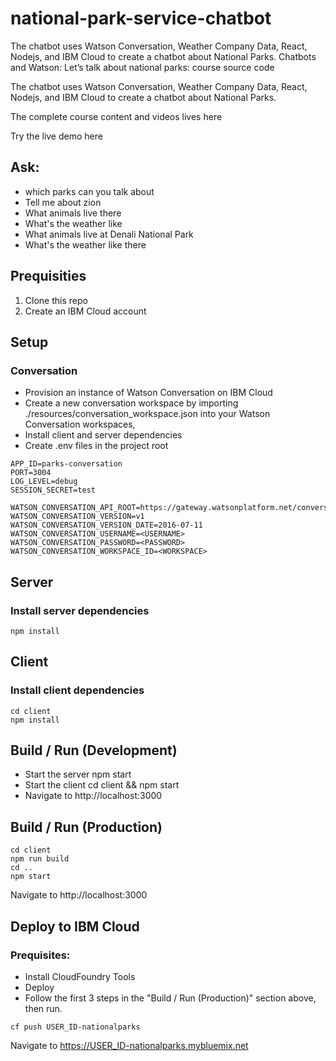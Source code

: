 # national-park-service-chatbot
The chatbot uses Watson Conversation, Weather Company Data, React, Nodejs, and IBM Cloud to create a chatbot about National Parks.
Chatbots and Watson: Let’s talk about national parks: course source code

The chatbot uses Watson Conversation, Weather Company Data, React, Nodejs, and IBM Cloud to create a chatbot about National Parks.

The complete course content and videos lives here

Try the live demo here

## Ask:
* which parks can you talk about
* Tell me about zion
* What animals live there
* What's the weather like
* What animals live at Denali National Park
* What's the weather like there

## Prequisities
1. Clone this repo
2. Create an IBM Cloud account

## Setup
### Conversation
* Provision an instance of Watson Conversation on IBM Cloud
* Create a new conversation workspace by importing ./resources/conversation_workspace.json into your Watson Conversation workspaces,
* Install client and server dependencies
* Create .env files in the project root
```
APP_ID=parks-conversation
PORT=3004
LOG_LEVEL=debug
SESSION_SECRET=test

WATSON_CONVERSATION_API_ROOT=https://gateway.watsonplatform.net/conversation/api
WATSON_CONVERSATION_VERSION=v1
WATSON_CONVERSATION_VERSION_DATE=2016-07-11
WATSON_CONVERSATION_USERNAME=<USERNAME>
WATSON_CONVERSATION_PASSWORD=<PASSWORD>
WATSON_CONVERSATION_WORKSPACE_ID=<WORKSPACE>
```
## Server
### Install server dependencies
```
npm install
```
## Client
### Install client dependencies
```
cd client
npm install
```
## Build / Run (Development)
* Start the server npm start
* Start the client cd client && npm start
* Navigate to http://localhost:3000
## Build / Run (Production)
```
cd client
npm run build
cd ..
npm start
```
Navigate to http://localhost:3000
## Deploy to IBM Cloud
### Prequisites:
* Install CloudFoundry Tools
* Deploy
* Follow the first 3 steps in the "Build / Run (Production)" section above, then run.
```
cf push USER_ID-nationalparks
```
Navigate to https://USER_ID-nationalparks.mybluemix.net
